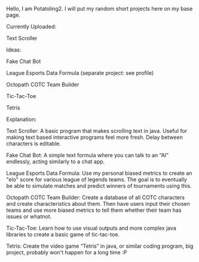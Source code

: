 

<!---
Potatoling2/Potatoling2 is a ✨ special ✨ repository because its `README.md` (this file) appears on your GitHub profile.
You can click the Preview link to take a look at your changes.
--->
Hello, I am Potatoling2. I will put my random short projects here on my base page.


Currently Uploaded:


Text Scroller


Ideas:


Fake Chat Bot

League Esports Data Formula (separate project: see profile)

Octopath COTC Team Builder

Tic-Tac-Toe

Tetris

Explanation:


Text Scroller: A basic program that makes scrolling text in java. Useful for making text based interactive programs feel more fresh. Delay between characters is editable.

Fake Chat Bot: A simple text formula where you can talk to an “AI” endlessly, acting similarly to a chat app.

League Esports Data Formula: Use my personal biased metrics to create an "elo" score for various league of legends teams. The goal is to eventually be able to simulate matches and predict winners of tournaments using this. 

Octopath COTC Team Builder: Create a database of all COTC characters and create characteristics about them. Then have users input their chosen teams and use more biased metrics to tell them whether their team has issues or whatnot.

Tic-Tac-Toe: Learn how to use visual outputs and more complex java libraries to create a basic game of tic-tac-toe.

Tetris: Create the video game “Tetris” in java, or similar coding program, big project, probably won't happen for a long time :P
